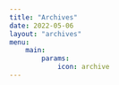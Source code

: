 ```yaml
---
title: "Archives"
date: 2022-05-06
layout: "archives"
menu:
    main:
        params:
            icon: archive
---
```

